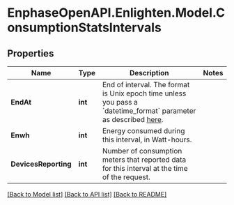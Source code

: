 # EnphaseOpenAPI.Enlighten.Model.ConsumptionStatsIntervals

## Properties

Name | Type | Description | Notes
------------ | ------------- | ------------- | -------------
**EndAt** | **int** | End of interval. The format is Unix epoch time unless you pass a &#x60;datetime_format&#x60; parameter as described [here](https://developer.enphase.com/docs#Datetimes). | 
**Enwh** | **int** | Energy consumed during this interval, in Watt-hours. | 
**DevicesReporting** | **int** | Number of consumption meters that reported data for this interval at the time of the request. | 

[[Back to Model list]](../README.md#documentation-for-models) [[Back to API list]](../README.md#documentation-for-api-endpoints) [[Back to README]](../README.md)

